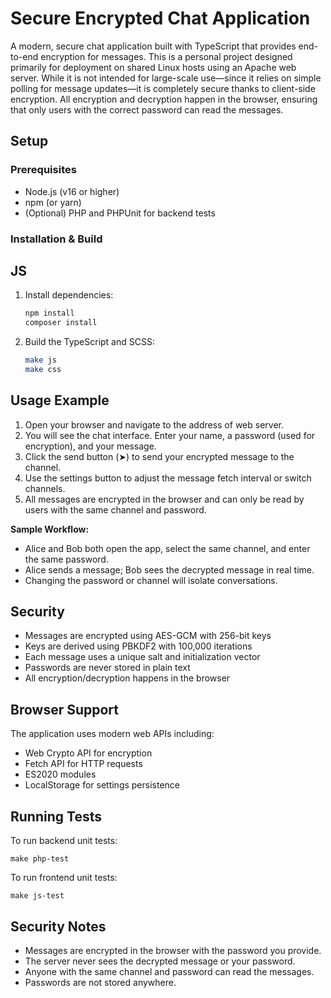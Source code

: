 # Secure Encrypted Chat Application

A modern, secure chat application built with TypeScript that provides end-to-end encryption for messages. This is a personal project designed primarily for deployment on shared Linux hosts using an Apache web server. While it is not intended for large-scale use—since it relies on simple polling for message updates—it is completely secure thanks to client-side encryption. All encryption and decryption happen in the browser, ensuring that only users with the correct password can read the messages.

## Setup

### Prerequisites

- Node.js (v16 or higher)
- npm (or yarn)
- (Optional) PHP and PHPUnit for backend tests

### Installation & Build

## JS
1. Install dependencies:
   ```bash
   npm install
   composer install
   ```
2. Build the TypeScript and SCSS:
   ```bash
   make js
   make css
   ```

## Usage Example

1. Open your browser and navigate to the address of web server.
2. You will see the chat interface. Enter your name, a password (used for encryption), and your message.
3. Click the send button (➤) to send your encrypted message to the channel.
4. Use the settings button to adjust the message fetch interval or switch channels.
5. All messages are encrypted in the browser and can only be read by users with the same channel and password.

**Sample Workflow:**
- Alice and Bob both open the app, select the same channel, and enter the same password.
- Alice sends a message; Bob sees the decrypted message in real time.
- Changing the password or channel will isolate conversations.

## Security

- Messages are encrypted using AES-GCM with 256-bit keys
- Keys are derived using PBKDF2 with 100,000 iterations
- Each message uses a unique salt and initialization vector
- Passwords are never stored in plain text
- All encryption/decryption happens in the browser

## Browser Support

The application uses modern web APIs including:
- Web Crypto API for encryption
- Fetch API for HTTP requests
- ES2020 modules
- LocalStorage for settings persistence

## Running Tests

To run backend unit tests:

```
make php-test
```

To run frontend unit tests:

```
make js-test
```

## Security Notes
- Messages are encrypted in the browser with the password you provide.
- The server never sees the decrypted message or your password.
- Anyone with the same channel and password can read the messages.
- Passwords are not stored anywhere.

